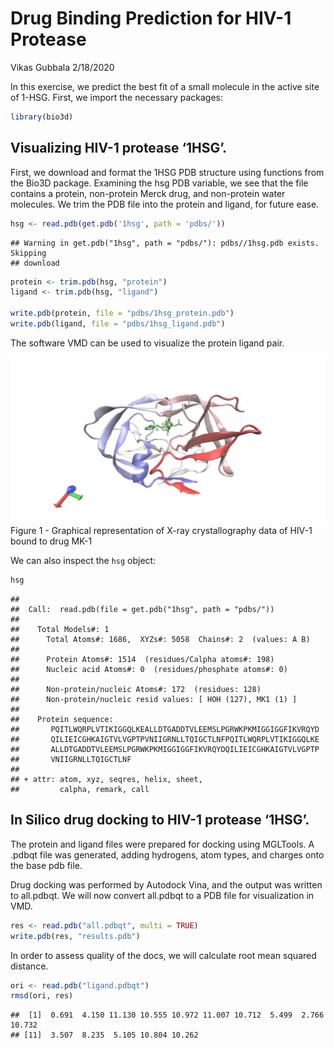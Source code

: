 Drug Binding Prediction for HIV-1 Protease
================
Vikas Gubbala
2/18/2020

In this exercise, we predict the best fit of a small molecule in the
active site of 1-HSG. First, we import the necessary packages:

``` r
library(bio3d)
```

## Visualizing HIV-1 protease ‘1HSG’.

First, we download and format the 1HSG PDB structure using functions
from the Bio3D package. Examining the hsg PDB variable, we see that the
file contains a protein, non-protein Merck drug, and non-protein water
molecules. We trim the PDB file into the protein and ligand, for future
ease.

``` r
hsg <- read.pdb(get.pdb('1hsg', path = 'pdbs/'))
```

    ## Warning in get.pdb("1hsg", path = "pdbs/"): pdbs//1hsg.pdb exists. Skipping
    ## download

``` r
protein <- trim.pdb(hsg, "protein")
ligand <- trim.pdb(hsg, "ligand")

write.pdb(protein, file = "pdbs/1hsg_protein.pdb")
write.pdb(ligand, file = "pdbs/1hsg_ligand.pdb")
```

The software VMD can be used to visualize the protein ligand pair.

![1HSG](images/1hsg.png) Figure 1 - Graphical representation of X-ray
crystallography data of HIV-1 bound to drug MK-1

We can also inspect the `hsg` object:

``` r
hsg
```

    ## 
    ##  Call:  read.pdb(file = get.pdb("1hsg", path = "pdbs/"))
    ## 
    ##    Total Models#: 1
    ##      Total Atoms#: 1686,  XYZs#: 5058  Chains#: 2  (values: A B)
    ## 
    ##      Protein Atoms#: 1514  (residues/Calpha atoms#: 198)
    ##      Nucleic acid Atoms#: 0  (residues/phosphate atoms#: 0)
    ## 
    ##      Non-protein/nucleic Atoms#: 172  (residues: 128)
    ##      Non-protein/nucleic resid values: [ HOH (127), MK1 (1) ]
    ## 
    ##    Protein sequence:
    ##       PQITLWQRPLVTIKIGGQLKEALLDTGADDTVLEEMSLPGRWKPKMIGGIGGFIKVRQYD
    ##       QILIEICGHKAIGTVLVGPTPVNIIGRNLLTQIGCTLNFPQITLWQRPLVTIKIGGQLKE
    ##       ALLDTGADDTVLEEMSLPGRWKPKMIGGIGGFIKVRQYDQILIEICGHKAIGTVLVGPTP
    ##       VNIIGRNLLTQIGCTLNF
    ## 
    ## + attr: atom, xyz, seqres, helix, sheet,
    ##         calpha, remark, call

## In Silico drug docking to HIV-1 protease ‘1HSG’.

The protein and ligand files were prepared for docking using MGLTools. A
.pdbqt file was generated, adding hydrogens, atom types, and charges
onto the base pdb file.

Drug docking was performed by Autodock Vina, and the output was written
to all.pdbqt. We will now convert all.pdbqt to a PDB file for
visualization in VMD.

``` r
res <- read.pdb("all.pdbqt", multi = TRUE)
write.pdb(res, "results.pdb")
```

In order to assess quality of the docs, we will calculate root mean
squared distance.

``` r
ori <- read.pdb("ligand.pdbqt")
rmsd(ori, res)
```

    ##  [1]  0.691  4.150 11.130 10.555 10.972 11.007 10.712  5.499  2.766 10.732
    ## [11]  3.507  8.235  5.105 10.804 10.262
